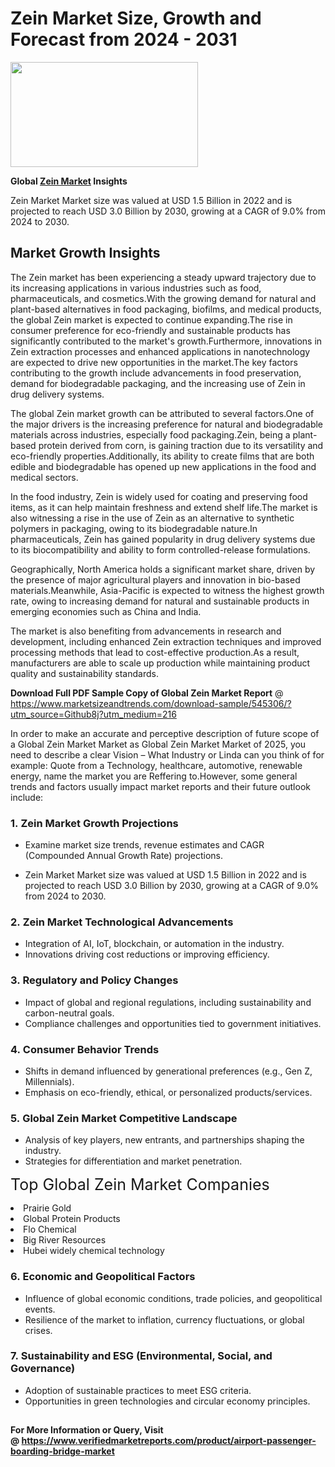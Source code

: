 <H1>Zein Market Size, Growth and Forecast from 2024 - 2031</H1><img class="aligncenter size-medium wp-image-584254" src="https://thirdeyenews.in/wp-content/uploads/2024/09/Global-Market-Research-300x168.jpeg" alt="" width="300" height="168" /><p><strong>Global&nbsp;<a href="https://www.marketsizeandtrends.com/download-sample/545306/?utm_source=Github8j?utm_medium=216">Zein Market</a> Insights</strong></p><p>Zein Market Market size was valued at USD 1.5 Billion in 2022 and is projected to reach USD 3.0 Billion by 2030, growing at a CAGR of 9.0% from 2024 to 2030.</p><p><h2>Market Growth Insights</h2> <p>The Zein market has been experiencing a steady upward trajectory due to its increasing applications in various industries such as food, pharmaceuticals, and cosmetics.With the growing demand for natural and plant-based alternatives in food packaging, biofilms, and medical products, the global Zein market is expected to continue expanding.The rise in consumer preference for eco-friendly and sustainable products has significantly contributed to the market's growth.Furthermore, innovations in Zein extraction processes and enhanced applications in nanotechnology are expected to drive new opportunities in the market.The key factors contributing to the growth include advancements in food preservation, demand for biodegradable packaging, and the increasing use of Zein in drug delivery systems.</p> <p>The global Zein market growth can be attributed to several factors.One of the major drivers is the increasing preference for natural and biodegradable materials across industries, especially food packaging.Zein, being a plant-based protein derived from corn, is gaining traction due to its versatility and eco-friendly properties.Additionally, its ability to create films that are both edible and biodegradable has opened up new applications in the food and medical sectors.</p> <p>In the food industry, Zein is widely used for coating and preserving food items, as it can help maintain freshness and extend shelf life.The market is also witnessing a rise in the use of Zein as an alternative to synthetic polymers in packaging, owing to its biodegradable nature.In pharmaceuticals, Zein has gained popularity in drug delivery systems due to its biocompatibility and ability to form controlled-release formulations.</p> <p>Geographically, North America holds a significant market share, driven by the presence of major agricultural players and innovation in bio-based materials.Meanwhile, Asia-Pacific is expected to witness the highest growth rate, owing to increasing demand for natural and sustainable products in emerging economies such as China and India.</p> <p>The market is also benefiting from advancements in research and development, including enhanced Zein extraction techniques and improved processing methods that lead to cost-effective production.As a result, manufacturers are able to scale up production while maintaining product quality and sustainability standards.</p> <p><span class=""><strong>Download Full PDF Sample Copy of Global Zein Market Report</strong> @ <a href="https://www.marketsizeandtrends.com/download-sample/545306/?utm_source=Github8j?utm_medium=216" target="_blank">https://www.marketsizeandtrends.com/download-sample/545306/?utm_source=Github8j?utm_medium=216</a></span></p><p>In order to make an accurate and perceptive description of future scope of a Global&nbsp;Zein Market Market as Global&nbsp;Zein Market Market of 2025, you need to describe a clear Vision &ndash; What Industry or Linda can you think of for example: Quote from a Technology, healthcare, automotive, renewable energy, name the market you are Reffering to.However, some general trends and factors usually impact market reports and their future outlook include:</p><h3>1.&nbsp;<strong>Zein Market Growth Projections</strong></h3><ul><li>Examine market size trends, revenue estimates and CAGR (Compounded Annual Growth Rate) projections.</li><li><p>Zein Market Market size was valued at USD 1.5 Billion in 2022 and is projected to reach USD 3.0 Billion by 2030, growing at a CAGR of 9.0% from 2024 to 2030.</p></li></ul><h3>2.&nbsp;<strong>Zein Market Technological Advancements</strong></h3><ul><li>Integration of AI, IoT, blockchain, or automation in the industry.</li><li>Innovations driving cost reductions or improving efficiency.</li></ul><h3>3.&nbsp;<strong>Regulatory and Policy Changes</strong></h3><ul><li>Impact of global and regional regulations, including sustainability and carbon-neutral goals.</li><li>Compliance challenges and opportunities tied to government initiatives.</li></ul><h3>4.&nbsp;<strong>Consumer Behavior Trends</strong></h3><ul><li>Shifts in demand influenced by generational preferences (e.g., Gen Z, Millennials).</li><li>Emphasis on eco-friendly, ethical, or personalized products/services.</li></ul><h3>5.&nbsp;<strong>Global Zein Market Competitive Landscape</strong></h3><ul><li>Analysis of key players, new entrants, and partnerships shaping the industry.</li><li>Strategies for differentiation and market penetration.</li></ul><p data-pm-slice="1 1 []"><span style="color: inherit; font-family: inherit; font-size: 25px;">Top Global Zein Market Companies</span></p><div class="" data-test-id=""><p><li>Prairie Gold</li><li> Global Protein Products</li><li> Flo Chemical</li><li> Big River Resources</li><li> Hubei widely chemical technology</li></p></div><h3>6.&nbsp;<strong>Economic and Geopolitical Factors</strong></h3><ul><li>Influence of global economic conditions, trade policies, and geopolitical events.</li><li>Resilience of the market to inflation, currency fluctuations, or global crises.</li></ul><h3>7.&nbsp;<strong>Sustainability and ESG (Environmental, Social, and Governance)</strong></h3><ul><li>Adoption of sustainable practices to meet ESG criteria.</li><li>Opportunities in green technologies and circular economy principles.</li></ul><h2><strong style="font-size: 14px;">For More Information or Query, Visit @&nbsp;</strong><a style="background-color: #ffffff; font-size: 14px;" href="https://www.marketsizeandtrends.com/report/zein-market/" target="_blank">https://www.verifiedmarketreports.com/product/airport-passenger-boarding-bridge-market</a></h2>